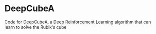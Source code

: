 # DeepCubeA
Code for DeepCubeA, a Deep Reinforcement Learning algorithm that can learn to solve the Rubik's cube

